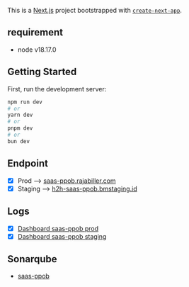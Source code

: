 This is a [Next.js](https://nextjs.org) project bootstrapped with [`create-next-app`](https://nextjs.org/docs/app/api-reference/cli/create-next-app).

## requirement

- node v18.17.0

## Getting Started

First, run the development server:

```bash
npm run dev
# or
yarn dev
# or
pnpm dev
# or
bun dev
```

## Endpoint

- [x] Prod --> [saas-ppob.rajabiller.com](https://saas-ppob.rajabiller.com)
- [x] Staging --> [h2h-saas-ppob.bmstaging.id](https://h2h-saas-ppob.bmstaging.id)

## Logs

- [x] [Dashboard saas-ppob prod](https://log-h2h.rotit.art/app/r/s/raspy-yellow-magazine)
- [x] [Dashboard saas-ppob staging](https://log-h2h.rotit.art/app/r/s/cool-spicy-glass)

## Sonarqube

- [saas-ppob](https://sonarqube.rotit.art/dashboard?id=saas-ppob)
